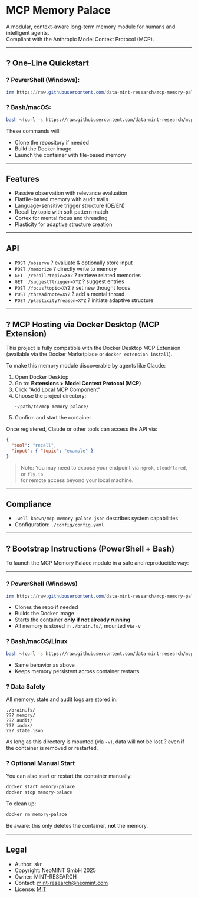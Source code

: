# MCP Memory Palace

A modular, context-aware long-term memory module for humans and intelligent agents.  
Compliant with the Anthropic Model Context Protocol (MCP).

---

## ? One-Line Quickstart

### ? PowerShell (Windows):
```powershell
irm https://raw.githubusercontent.com/data-mint-research/mcp-memory-palace/main/bootstrap.ps1 | iex
```

### ? Bash/macOS:
```bash
bash <(curl -s https://raw.githubusercontent.com/data-mint-research/mcp-memory-palace/main/bootstrap.sh)
```

These commands will:
- Clone the repository if needed
- Build the Docker image  
- Launch the container with file-based memory

---

## Features

- Passive observation with relevance evaluation
- Flatfile-based memory with audit trails
- Language-sensitive trigger structure (DE/EN)
- Recall by topic with soft pattern match
- Cortex for mental focus and threading
- Plasticity for adaptive structure creation

---

## API

- `POST /observe` ? evaluate & optionally store input
- `POST /memorize` ? directly write to memory
- `GET  /recall?topic=XYZ` ? retrieve related memories
- `GET  /suggest?trigger=XYZ` ? suggest entries
- `POST /focus?topic=XYZ` ? set new thought focus
- `POST /thread?note=XYZ` ? add a mental thread
- `POST /plasticity?reason=XYZ` ? initiate adaptive structure

---

## ? MCP Hosting via Docker Desktop (MCP Extension)

This project is fully compatible with the Docker Desktop MCP Extension  
(available via the Docker Marketplace or `docker extension install`).

To make this memory module discoverable by agents like Claude:

1. Open Docker Desktop
2. Go to: **Extensions > Model Context Protocol (MCP)**
3. Click "Add Local MCP Component"
4. Choose the project directory:
   ```
   ~/path/to/mcp-memory-palace/
   ```
5. Confirm and start the container

Once registered, Claude or other tools can access the API via:

```json
{
  "tool": "recall",
  "input": { "topic": "example" }
}
```

> Note: You may need to expose your endpoint via `ngrok`, `cloudflared`, or `fly.io`  
> for remote access beyond your local machine.

---

## Compliance

- `.well-known/mcp-memory-palace.json` describes system capabilities
- Configuration: `./config/config.yaml`

---

## ? Bootstrap Instructions (PowerShell + Bash)

To launch the MCP Memory Palace module in a safe and reproducible way:

---

### ? PowerShell (Windows)

```powershell
irm https://raw.githubusercontent.com/data-mint-research/mcp-memory-palace/main/bootstrap.ps1 | iex
```

* Clones the repo if needed
* Builds the Docker image
* Starts the container **only if not already running**
* All memory is stored in `./brain.fs/`, mounted via `-v`

### ? Bash/macOS/Linux

```bash
bash <(curl -s https://raw.githubusercontent.com/data-mint-research/mcp-memory-palace/main/bootstrap.sh)
```

* Same behavior as above
* Keeps memory persistent across container restarts

### ? Data Safety

All memory, state and audit logs are stored in:

```
./brain.fs/
??? memory/
??? audit/
??? index/
??? state.json
```

As long as this directory is mounted (via `-v`), data will not be lost ? even if the container is removed or restarted.

### ? Optional Manual Start

You can also start or restart the container manually:

```bash
docker start memory-palace
docker stop memory-palace
```

To clean up:

```bash
docker rm memory-palace
```

Be aware: this only deletes the container, **not** the memory.

---

## Legal

- Author: skr  
- Copyright: NeoMINT GmbH 2025  
- Owner: MINT-RESEARCH  
- Contact: mint-research@neomint.com  
- License: [MIT](./LICENSE)